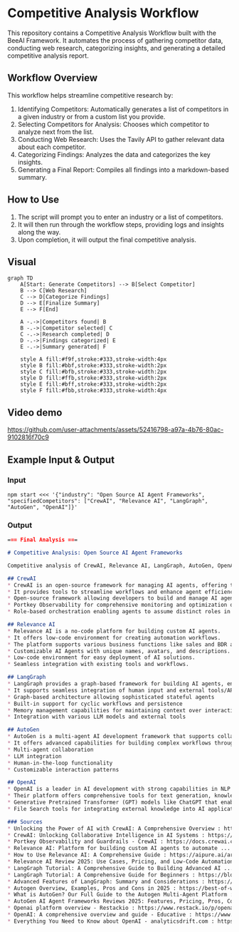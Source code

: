 # Competitive Analysis Workflow

This repository contains a Competitive Analysis Workflow built with the BeeAI Framework. It automates the process of gathering competitor data, conducting web research, categorizing insights, and generating a detailed competitive analysis report.

## Workflow Overview

This workflow helps streamline competitive research by:
1. Identifying Competitors: Automatically generates a list of competitors in a given industry or from a custom list you provide.
2. Selecting Competitors for Analysis: Chooses which competitor to analyze next from the list.
3. Conducting Web Research: Uses the Tavily API to gather relevant data about each competitor.
4. Categorizing Findings: Analyzes the data and categorizes the key insights.
5. Generating a Final Report: Compiles all findings into a markdown-based summary.

## How to Use

1. The script will prompt you to enter an industry or a list of competitors.
2. It will then run through the workflow steps, providing logs and insights along the way.
3. Upon completion, it will output the final competitive analysis.

## Visual

```mermaid
graph TD
    A[Start: Generate Competitors] --> B[Select Competitor]
    B --> C[Web Research]
    C --> D[Categorize Findings]
    D --> E[Finalize Summary]
    E --> F[End]

    A -.->|Competitors found| B
    B -.->|Competitor selected| C
    C -.->|Research completed| D
    D -.->|Findings categorized| E
    E -.->|Summary generated| F

    style A fill:#f9f,stroke:#333,stroke-width:4px
    style B fill:#bbf,stroke:#333,stroke-width:2px
    style C fill:#bfb,stroke:#333,stroke-width:2px
    style D fill:#ffb,stroke:#333,stroke-width:2px
    style E fill:#bff,stroke:#333,stroke-width:2px
    style F fill:#fbb,stroke:#333,stroke-width:4px
```

## Video demo

https://github.com/user-attachments/assets/52416798-a97a-4b76-80ac-9102816f70c9

## Example Input & Output

### Input

```
npm start <<< '{"industry": "Open Source AI Agent Frameworks", "specifiedCompetitors": ["CrewAI", "Relevance AI", "LangGraph", "AutoGen", "OpenAI"]}'
```

### Output

```markdown
=== Final Analysis ===

# Competitive Analysis: Open Source AI Agent Frameworks

Competitive analysis of CrewAI, Relevance AI, LangGraph, AutoGen, OpenAI

## CrewAI
* CrewAI is an open-source framework for managing AI agents, offering task automation and multi-agent collaboration.
* It provides tools to streamline workflows and enhance agent efficiency.
* Open-source framework allowing developers to build and manage AI agents with ease.
* Portkey Observability for comprehensive monitoring and optimization of AI agents.
* Role-based orchestration enabling agents to assume distinct roles in collaborative tasks.

## Relevance AI
* Relevance AI is a no-code platform for building custom AI agents.
* It offers low-code environment for creating automation workflows.
* The platform supports various business functions like sales and BDR activities.
* Customizable AI Agents with unique names, avatars, and descriptions.
* Low-code environment for easy deployment of AI solutions.
* Seamless integration with existing tools and workflows.

## LangGraph
* LangGraph provides a graph-based framework for building AI agents, enabling complex workflows and state management.
* It supports seamless integration of human input and external tools/APIs.
* Graph-based architecture allowing sophisticated stateful agents
* Built-in support for cyclic workflows and persistence
* Memory management capabilities for maintaining context over interactions
* Integration with various LLM models and external tools

## AutoGen
* AutoGen is a multi-agent AI development framework that supports collaboration among multiple AI models and tools.
* It offers advanced capabilities for building complex workflows through agent interactions.
* Multi-agent collaboration
* LLM integration
* Human-in-the-loop functionality
* Customizable interaction patterns

## OpenAI
* OpenAI is a leader in AI development with strong capabilities in NLP and generative models.
* Their platform offers comprehensive tools for text generation, knowledge integration, and API access.
* Generative Pretrained Transformer (GPT) models like ChatGPT that enable advanced natural language processing.
* File Search tools for integrating external knowledge into AI applications.

### Sources
* Unlocking the Power of AI with CrewAI: A Comprehensive Overview : https://www.squareshift.co/post/unlocking-the-power-of-ai-with-crewai-a-comprehensive-overview
* CrewAI: Unlocking Collaborative Intelligence in AI Systems : https://insights.codegpt.co/crewai-guide
* Portkey Observability and Guardrails - CrewAI : https://docs.crewai.com/how-to/portkey-observability
* Relevance AI: Platform for building custom AI agents to automate ... : https://aiforeasylife.com/tool/relevance-ai/
* How to Use Relevance AI: A Comprehensive Guide : https://aipure.ai/articles/how-to-use-relevance-ai-a-comprehensive-guide
* Relevance AI Review 2025: Use Cases, Pricing, and Low-Code Automation ... : https://techspherezone.com/relevance-ai-review-2025-use-cases-pricing-and-low-code-automation-insights/
* LangGraph Tutorial: A Comprehensive Guide to Building Advanced AI ... : https://dev.to/aragorn_talks/langgraph-tutorial-a-comprehensive-guide-to-building-advanced-ai-agents-l31
* LangGraph Tutorial: A Comprehensive Guide for Beginners : https://blog.futuresmart.ai/langgraph-tutorial-for-beginners
* Advanced Features of LangGraph: Summary and Considerations : https://dev.to/jamesli/advanced-features-of-langgraph-summary-and-considerations-3m1e
* Autogen Overview, Examples, Pros and Cons in 2025 : https://best-of-web.builder.io/library/microsoft/autogen
* What is AutoGen? Our Full Guide to the Autogen Multi-Agent Platform : https://skimai.com/what-is-autogen-our-full-guide-to-the-autogen-multi-agent-platform/
* AutoGen AI Agent Frameworks Reviews 2025: Features, Pricing, Pros, Cons ... : https://www.aitoolsty.com/tool/autogen
* Openai platform overview - Restackio : https://www.restack.io/p/openai-platform-overview
* OpenAI: A comprehensive overview and guide - Educative : https://www.educative.io/answers/openai-a-comprehensive-overview-and-guide
* Everything You Need to Know about OpenAI - analyticsdrift.com : https://analyticsdrift.com/everything-you-need-to-know-about-openai/
```
